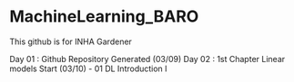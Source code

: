 # MachineLearning_BARO
This github is for INHA Gardener

Day 01 : Github Repository Generated (03/09)
Day 02 : 1st Chapter Linear models Start (03/10)
         - 01 DL Introduction I